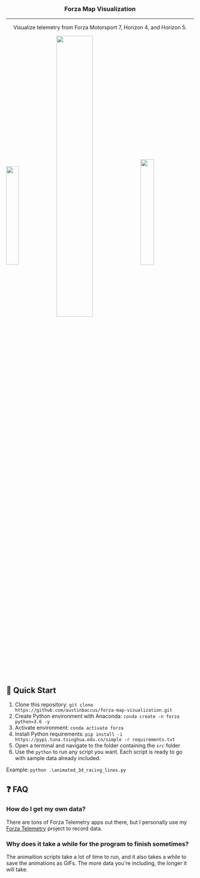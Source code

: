 <h3 align=center>Forza Map Visualization</h3>

---

<p align=center>Visualize telemetry from Forza Motorsport 7, Horizon 4, and Horizon 5.
    <br/>
</p>

<p>
    <img src="https://user-images.githubusercontent.com/10345834/140441163-4b892d1a-566c-4a64-a286-d10874e430b1.gif" width="26%" align=center>
    <img src="https://user-images.githubusercontent.com/10345834/140441128-06056bd6-a3e1-4185-83ce-5c7d770c8a43.gif" width="44%" align=center>
    <img src="https://user-images.githubusercontent.com/10345834/140441210-4d1b2019-f29c-468c-8c42-1b33ef23751c.png" width="27%" align=center>
</p>

## 🏁 Quick Start <a name="quick_start"></a>

1. Clone this repository: `git clone https://github.com/austinbaccus/forza-map-visualization.git`
2. Create Python environment with Anaconda: `conda create -n forza python=3.6 -y`
3. Activate environment: `conda activate forza`
4. Install Python requirements: `pip install -i https://pypi.tuna.tsinghua.edu.cn/simple -r requirements.txt`
5. Open a terminal and navigate to the folder containing the `src` folder
6. Use the `python` to run any script you want. Each script is ready to go with sample data already included.

Example: `python .\animated_3d_racing_lines.py`

## ❓ FAQ <a name="faq"></a>

### How do I get my own data?

There are tons of Forza Telemetry apps out there, but I personally use my [Forza Telemetry](https://github.com/austinbaccus/forza-telemetry) project to record data.

### Why does it take a while for the program to finish sometimes?

The animaition scripts take a lot of time to run, and it also takes a while to save the animations as GIFs. The more data you're including, the longer it will take.

